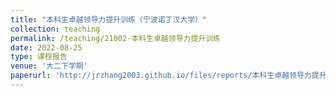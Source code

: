 ```yaml
---
title: "本科生卓越领导力提升训练（宁波诺丁汉大学）"
collection: teaching
permalink: /teaching/21002-本科生卓越领导力提升训练
date: 2022-08-25
type: 课程报告
venue: '大二下学期'
paperurl: 'http://jrzhang2003.github.io/files/reports/本科生卓越领导力提升训练-课程报告.pdf'
---
```

